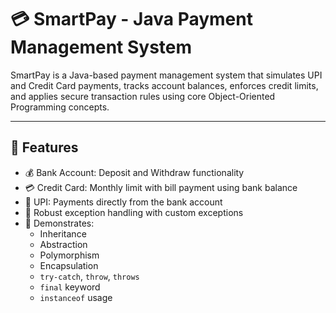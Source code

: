 # 💳 SmartPay - Java Payment Management System

SmartPay is a Java-based payment management system that simulates UPI and Credit Card payments, tracks account balances, enforces credit limits, and applies secure transaction rules using core Object-Oriented Programming concepts.

---

## 🚀 Features

- 💰 Bank Account: Deposit and Withdraw functionality
- 💳 Credit Card: Monthly limit with bill payment using bank balance
- 🏦 UPI: Payments directly from the bank account
- 🔐 Robust exception handling with custom exceptions
- 🧠 Demonstrates:
  - Inheritance
  - Abstraction
  - Polymorphism
  - Encapsulation
  - `try-catch`, `throw`, `throws`
  - `final` keyword
  - `instanceof` usage





